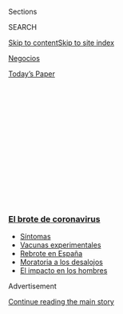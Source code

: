 <div id="app">

<div>

<div>

<div>

<div class="NYTAppHideMasthead css-1q2w90k e1suatyy0">

<div class="section css-ui9rw0 e1suatyy2">

<div class="css-eph4ug er09x8g0">

<div class="css-6n7j50">

</div>

<span class="css-1dv1kvn">Sections</span>

<div class="css-10488qs">

<span class="css-1dv1kvn">SEARCH</span>

</div>

[Skip to content](#site-content)[Skip to site
index](#site-index)

</div>

<div id="masthead-section-label" class="css-1wr3we4 eaxe0e00">

[Negocios](https://www.nytimes3xbfgragh.onion/es/section/negocios)

</div>

<div class="css-10698na e1huz5gh0">

</div>

</div>

<div id="masthead-bar-one" class="section hasLinks css-15hmgas e1csuq9d3">

<div class="css-uqyvli e1csuq9d0">

</div>

<div class="css-1uqjmks e1csuq9d1">

</div>

<div class="css-9e9ivx">

[](https://myaccount.nytimes3xbfgragh.onion/auth/login?response_type=cookie&client_id=vi)

</div>

<div class="css-1bvtpon e1csuq9d2">

[Today’s
Paper](https://www.nytimes3xbfgragh.onion/section/todayspaper)

</div>

</div>

</div>

</div>

<div data-aria-hidden="false">

<div id="site-content" data-role="main">

<div>

<div class="css-1aor85t" style="opacity:0.000000001;z-index:-1;visibility:hidden">

<div class="css-1hqnpie">

<div class="css-epjblv">

<span class="css-17xtcya">[Negocios](/es/section/negocios)</span><span class="css-x15j1o">|</span><span class="css-fwqvlz">Trump
suspendió los desalojos: todo lo que debes
saber</span>

</div>

<div class="css-k008qs">

<div class="css-1iwv8en">

<span class="css-18z7m18"></span>

<div>

</div>

</div>

<span class="css-1n6z4y">https://nyti.ms/3jGWDLO</span>

<div class="css-1705lsu">

<div class="css-4xjgmj">

<div class="css-4skfbu" data-role="toolbar" data-aria-label="Social Media Share buttons, Save button, and Comments Panel with current comment count" data-testid="share-tools">

  - 
  - 
  - 
  - 
    
    <div class="css-6n7j50">
    
    </div>

  - 
  - 

</div>

</div>

</div>

</div>

</div>

</div>

<div class="css-13pd83m">

<div class="css-l9svim">

### [<span class="css-pa1jbp"><span class="css-1rxm0ex">El brote de</span><span class="css-1rxm0ex"> coronavirus</span></span>](https://www.nytimes3xbfgragh.onion/es/spotlight/coronavirus?name=styln-coronavirus-es&region=TOP_BANNER&block=storyline_menu_recirc&action=click&pgtype=Article&impression_id=3017e560-f2bb-11ea-8c2a-475020e0db7d&variant=undefined)

  - <span class="css-ousu42">[Síntomas](https://www.nytimes3xbfgragh.onion/es/interactive/2020/08/06/espanol/ciencia-y-tecnologia/tengo-covid-19-sintomas.html?name=styln-coronavirus-es&region=TOP_BANNER&block=storyline_menu_recirc&action=click&pgtype=Article&impression_id=3017e561-f2bb-11ea-8c2a-475020e0db7d&variant=undefined)</span>
  - <span class="css-ousu42">[Vacunas
    experimentales](https://www.nytimes3xbfgragh.onion/es/2020/09/02/espanol/ciencia-y-tecnologia/vacunas-experimentales-coronavirus.html?name=styln-coronavirus-es&region=TOP_BANNER&block=storyline_menu_recirc&action=click&pgtype=Article&impression_id=3017e562-f2bb-11ea-8c2a-475020e0db7d&variant=undefined)</span>
  - <span class="css-ousu42">[Rebrote en
    España](https://www.nytimes3xbfgragh.onion/es/2020/08/31/espanol/mundo/rebrote-espana.html?name=styln-coronavirus-es&region=TOP_BANNER&block=storyline_menu_recirc&action=click&pgtype=Article&impression_id=30180c70-f2bb-11ea-8c2a-475020e0db7d&variant=undefined)</span>
  - <span class="css-ousu42">[Moratoria a los
    desalojos](https://www.nytimes3xbfgragh.onion/es/2020/09/02/espanol/negocios/desalojos-trump.html?name=styln-coronavirus-es&region=TOP_BANNER&block=storyline_menu_recirc&action=click&pgtype=Article&impression_id=30180c71-f2bb-11ea-8c2a-475020e0db7d&variant=undefined)</span>
  - <span class="css-ousu42">[El impacto en los
    hombres](https://www.nytimes3xbfgragh.onion/es/2020/08/26/espanol/ciencia-y-tecnologia/coronavirus-afecta-hombres.html?name=styln-coronavirus-es&region=TOP_BANNER&block=storyline_menu_recirc&action=click&pgtype=Article&impression_id=30180c72-f2bb-11ea-8c2a-475020e0db7d&variant=undefined)</span>

</div>

</div>

<div id="top-wrapper" class="css-1sy8kpn">

<div id="top-slug" class="css-l9onyx">

Advertisement

</div>

[Continue reading the main
story](#after-top)

<div class="ad top-wrapper" style="text-align:center;height:100%;display:block;min-height:250px">

<div id="top" class="place-ad" data-position="top" data-size-key="top">

</div>

</div>

<div id="after-top">

</div>

</div>

<div>

<div id="sponsor-wrapper" class="css-1hyfx7x">

<div id="sponsor-slug" class="css-19vbshk">

Supported by

</div>

[Continue reading the main
story](#after-sponsor)

<div id="sponsor" class="ad sponsor-wrapper" style="text-align:center;height:100%;display:block">

</div>

<div id="after-sponsor">

</div>

</div>

<div class="css-186x18t">

</div>

<div class="css-1vkm6nb ehdk2mb0">

# Trump suspendió los desalojos: todo lo que debes saber

</div>

Una orden del gobierno estadounidense podría permitir que muchos
inquilinos que no pueden pagar sus arriendos eviten el desalojo hasta el
31 de diciembre. Aquí respondemos a las preguntas de los arrendatarios.

<div class="css-79elbk" data-testid="photoviewer-wrapper">

<div class="css-z3e15g" data-testid="photoviewer-wrapper-hidden">

</div>

<div class="css-1a48zt4 ehw59r15" data-testid="photoviewer-children">

![<span class="css-16f3y1r e13ogyst0" data-aria-hidden="true">Una orden
de los Centros para el Control y la Prevención de Enfermedades es el más
reciente intento del gobierno para evitar una crisis de
desalojos. </span><span class="css-cnj6d5 e1z0qqy90" itemprop="copyrightHolder"><span class="css-1ly73wi e1tej78p0">Credit...</span><span><span>Tony
Cenicola/The New York
Times</span></span></span>](https://static01.graylady3jvrrxbe.onion/images/2020/09/02/business/02virus-evictionfaq-ES-00/merlin_133423170_63034e6f-846e-497e-b581-c7558039fe20-articleLarge.jpg?quality=75&auto=webp&disable=upscale)

</div>

</div>

<div class="css-18e8msd">

<div class="css-vp77d3 epjyd6m0">

<div class="css-hus3qt ey68jwv0" data-aria-hidden="true">

[![Ron
Lieber](https://static01.graylady3jvrrxbe.onion/images/2018/10/22/multimedia/author-ron-lieber/author-ron-lieber-thumbLarge.png
"Ron Lieber")](https://www.nytimes3xbfgragh.onion/by/ron-lieber)

</div>

<div class="css-1baulvz">

Por [<span class="css-1baulvz last-byline" itemprop="name">Ron
Lieber</span>](https://www.nytimes3xbfgragh.onion/by/ron-lieber)

</div>

</div>

  - 2 de septiembre de
    2020

  - 
    
    <div class="css-4xjgmj">
    
    <div class="css-d8bdto" data-role="toolbar" data-aria-label="Social Media Share buttons, Save button, and Comments Panel with current comment count" data-testid="share-tools">
    
      - 
      - 
      - 
      - 
        
        <div class="css-6n7j50">
        
        </div>
    
      - 
      - 
    
    </div>
    
    </div>

</div>

<div class="css-mdjrty">

[Read in
English](https://www.nytimes3xbfgragh.onion/2020/09/02/your-money/eviction-moratorium-covid.html "Read in English")

</div>

</div>

<div class="section meteredContent css-1r7ky0e" name="articleBody" itemprop="articleBody">

<div class="css-1fanzo5 StoryBodyCompanionColumn">

<div class="css-53u6y8">

[Regístrate para recibir nuestro
boletín](https://www.nytimes3xbfgragh.onion/newsletters/el-times) con
lo mejor de The New York Times.

-----

El gobierno de Donald Trump ha anunciado una
[orden](https://s3.amazonaws.com/public-inspection.federalregister.gov/2020-19654.pdf)
para suspender la posibilidad de desalojo de millones de inquilinos que
han pasado penurias económicas debido a la pandemia del coronavirus. Los
[Centros para el Control y la Prevención de
Enfermedades](https://www.nytimes3xbfgragh.onion/2020/09/01/business/eviction-moratorium-order.html)
dijeron que la orden —que por ley pueden tomar— era una medida de
emergencia.

Aquí respondemos a las preguntas que los inquilinos pueden tener sobre
la orden, que es más amplia que la moratoria (ya expirada) que esta
primavera formó parte del paquete de alivio del virus. Añadiremos nuevos
elementos a esta lista a medida que conozcamos más detalles. Por favor,
envía tus preguntas por correo electrónico a <hubforhelp@NYTimes.com> en
inglés o a <comentarios@NYTimes.com> en español.

**¿Quién puede beneficiarse de la moratoria?**

Debes cumplir con cinco condiciones.

  - Tienes que haber hecho tu “mejor esfuerzo” para obtener cualquiera y
    todas las formas de ayuda de alquiler que otorga el gobierno.

  - No puedes “anticipar” que vas a ganar más de 99.000 dólares en 2020
    o 198.000 si estás casado y presentas una declaración de impuestos
    conjunta. Si no calificas de esta manera, aún podrías ser elegible
    si no necesitas declarar ningún ingreso al gobierno federal en 2019
    o si recibiste un cheque de estímulo a principios de este año.

  - Debes estar pasando por una pérdida “sustancial” de ingresos
    familiares, un despido o haber pagado de tu bolsillo gastos médicos
    “extraordinarios” (que la orden define como cualquier gasto no
    reembolsado que pueda exceder el 7,5 por ciento de tu ingreso bruto
    ajustado este año).

  - Debes estar haciendo todo lo posible para hacer pagos parciales
    “oportunos” que se acerquen lo más posible al monto total adeudado
    según “las circunstancias lo permitan”, teniendo en cuenta otros
    gastos no discrecionales.

  - El desalojo “probablemente” ocasionaría que te quedes sin casa o
    tengas que mudarte a un lugar que es más caro o donde podrías
    enfermarte por estar cerca de otros.

**Muchos de estos aspectos son bastante subjetivos. Si es una decisión
difícil, ¿quién decide?**

Los propietarios que no están de acuerdo con las autoevaluaciones de los
inquilinos podrían intentar desalojar a quienes no pagan y retarlos a
que se defiendan legalmente. Entonces, podría ser un juez del tribunal
de vivienda quien decida si un inquilino tiene derecho a la moratoria o
si el propietario puede, de hecho, desalojar.

</div>

</div>

<div class="css-1fanzo5 StoryBodyCompanionColumn">

<div class="css-53u6y8">

**¿Cómo le demuestro al propietario que soy elegible?**

La orden de los CDC hace referencia a una declaración que los inquilinos
deben redactar y luego proporciona un ejemplo hacia el final [del
documento](https://s3.amazonaws.com/public-inspection.federalregister.gov/2020-19654.pdf).

**El formulario de declaración no establece que debo demostrarle mis
dificultades al propietario. ¿Debo adjuntar estados de mis cuentas
bancarias u otros documentos?**

No, no tiene que adjuntar eso en la declaración, al menos no al
principio. La forma en que está redactada la orden significa que no es
necesario especificar esos detalles en su declaración, dijo Emily
Benfer, profesora visitante de derecho en la Universidad de Wake Forest.
Sin embargo, según los altos funcionarios gubernamentales que ayudaron a
redactar la orden, si el arrendador cuestiona su evaluación inicial,
debe proporcionar detalles “razonables” para probar su elegibilidad.

**¿Quién debe hacer una declaración?**

La orden dice que cada adulto que está en el contrato de arrendamiento
debe redactar y firmar su propia declaración.

**Tengo un compañero de piso. ¿Qué pasa si uno de nosotros está bajo el
tope de ingresos y el otro no?**

</div>

</div>

<div class="css-1fanzo5 StoryBodyCompanionColumn">

<div class="css-53u6y8">

La orden no menciona directamente a los compañeros de departamento, pero
los funcionarios aclararon que el límite de ingresos era de 99.000
dólares para quienes cohabitan la vivienda. Si una sola persona no
puede pagar en su totalidad, los detalles de qué debe pagar cada quien
dependerán de los términos del contrato de arrendamiento, de cualquier
acuerdo escrito que exista entre usted y su compañero de departamento y
las leyes estatales o locales aplicables.

**Estoy en una situación bastante mala. ¿Puedo exagerar un poco la
verdad?**

No deberías. La orden señala que la declaración es “un testimonio
jurado, lo que significa que puedes ser procesado, ir a la cárcel o
pagar una multa si mientes, engañas u omites información importante”.

**¿Qué hago con las declaraciones una vez que están hechas?**

Envíalas por correo electrónico o mándaselas al propietario de manera
que puedas obtener pruebas de que las recibió. Así no habrá dudas de que
cumpliste con lo que debías hacer. Asegúrate de quedarte con una copia.

**¿Y luego qué?**

Sigue pagando todo lo que puedas. De lo contrario, te arriesgas a no
pasar la prueba de la elegibilidad, que dice que debes tratar de hacer
pagos parciales en la medida de tus posibilidades.

**¿El propietario puede desahuciarme por otras razones que no sean la
falta de pago?**

Sí. Todas las reglas usuales sobre comportamiento criminal o
interrupciones o destrucción de la propiedad aún se aplican. Y es
posible que el propietario busque con ahínco alguna otra razón para
iniciar el proceso de desalojo, por lo que es prudente seguir todos los
términos del contrato de arrendamiento, así como cualquier otra norma de
construcción o propiedad.

Amy Woolard, abogada y coordinadora de políticas del Centro de Justicia
y Asistencia Legal en Charlottesville, Virginia, advirtió sobre un tema
que ella y sus colegas ven frecuentemente en los casos de desalojo: se
trata de las personas que no están en el contrato de arrendamiento y,
sin embargo, viven en la propiedad. Esto podría ser un problema si
tienes invitados como, por ejemplo, un miembro de la familia que ha sido
desalojado de otro lugar.

**¿Se acumularán intereses o penalidades?**

La orden no prohíbe a los propietarios cobrar honorarios, penalidades o
intereses. Tampoco pone ninguna restricción en cuanto a lo que pueden
llegar. Revisa tu contrato de arrendamiento para ver si hay alguna
disposición sobre cómo puede funcionar esto.

</div>

</div>

<div class="css-1fanzo5 StoryBodyCompanionColumn">

<div class="css-53u6y8">

**¿Tendré que pagar todo lo que debo de una sola vez en enero?**

Puede que sí. La orden menciona específicamente esta posibilidad. Y el
Consejo Nacional de Viviendas de Arriendo, un grupo comercial que agrupa
a los propietarios que poseen propiedades unifamiliares, dijo en un
comunicado el miércoles que “una vez que expire la moratoria, los
inquilinos deberán pagar el alquiler atrasado durante varios meses”.

**¿La orden suspende los desalojos que ya están en proceso?**

Sí, según los funcionarios gubernamentales.

**¿La orden se aplica a todos los propietarios y a todos los inquilinos
de residencias del país?**

No. Aparte de los topes de ingresos, es posible que se apliquen las
reglas locales. Si estás en un estado, territorio o área tribal que [ya
tiene](https://evictionlab.org/covid-eviction-policies/)una moratoria
que proporciona el mismo o mejor nivel de protección, entonces esa
acción más local tomará su lugar. Las jurisdicciones locales también
siguen siendo libres de imponer restricciones más fuertes que el orden
federal. La
[moratoria](https://www.gov.ca.gov/2020/08/31/governor-newsom-signs-statewide-covid-19-tenant-and-landlord-protection-legislation/)
de California se extiende hasta finales de enero, por ejemplo.

La moratoria federal no se aplica en Samoa Estadounidense, aunque lo
hará si reporta sus primeros casos de coronavirus.

**Ahora mismo vivo en un motel. ¿La orden se aplica a esas
propiedades?**

No. La orden excluye específicamente a los hoteles y moteles.

**¿Qué pasa con los alquileres en Airbnb y otras propiedades
similares?**

La orden excluye cualquier “casa de huéspedes alquilada a un huésped
temporal o inquilino de temporada según lo definido por las leyes del
estado, territorio, tribu o jurisdicción local”.

**¿Y si, de todos modos, mi casero me envía una notificación de
desalojo?**

Busca un abogado. Puedes buscar una oficina de asistencia legal gratuita
o de bajo costo cerca de ti a través del
[mapa](https://www.lsc.gov/what-legal-aid/find-legal-aid) de la
Corporación de Servicios Legales. Just Shelter, un grupo de defensa de
inquilinos, también ofrece
[información](https://justshelter.org/community-resources/) sobre
organizaciones locales que pueden ayudar a los arrendatarios.

</div>

</div>

<div class="css-1fanzo5 StoryBodyCompanionColumn">

<div class="css-53u6y8">

**¿Especifica la orden la magnitud de las penalidades a las que pueden
estar sujetos los propietarios?**

Sí. Un propietario individual puede estar sujeto a una multa de hasta
100.000 dólares si no se produce ninguna muerte (digamos, de alguien que
se enferma después del desalojo) a causa de la violación, o un año de
cárcel o ambas cosas. Si se produce un fallecimiento, la multa se eleva
a una cifra que no supera los 250.000 dólares. Si se trata de una
organización, las multas van desde los 200.000 hasta los 500.000
dólares.

**¿La orden es legal?**

La Casa Blanca y los Centros para el Control y la Prevención de
Enfermedades así lo creen. Es posible que los grupos de la industria de
propietarios u otros demanden para detenerla, en ese caso la decisión le
corresponderá a los tribunales.

¿Algunos jueces de vivienda locales podrían ignorar la orden?

Los abogados dicen que no les sorprendería que eso suceda en las
jurisdicciones más pequeñas. “Entonces dependería del inquilino reunir
los recursos necesarios para intentar presentar una demanda en un
tribunal federal o buscar una orden judicial de otra autoridad en el
sistema judicial de su estado”, dijo Rebecca Maurer, una abogada de
Cleveland.

**¿Cuándo entra en vigor la orden y cuánto tiempo dura?**

Entra en vigor en cuanto se publica en el Registro Federal. La orden
dice que eso sucederá el 4 de septiembre. La medida se aplicará hasta el
31 de diciembre, y es posible que se prorrogue.

**Estoy confundido por las diversas órdenes locales, estatales y
federales. ¿Esta es la última?**

Tal vez no. El Congreso podría aprobar un nuevo paquete de ayuda que
remplazaría a esta orden.

Ron Lieber ha sido el columnista de [*Your
Money*](https://www.nytimes3xbfgragh.onion/column/your-money) ** desde
2008 y es el autor del libro [*The Price You Pay for
College*](http://ronlieber.com/books/what-to-pay-for-college/), que está
por salir. [@ronlieber](https://twitter.com/ronlieber) •
[Facebook](https://www.facebookcorewwwi.onion/facebookcorewwwi.onion/ronlieberauthor)

-----

</div>

</div>

</div>

<div>

</div>

<div>

</div>

<div>

</div>

<div>

<div id="bottom-wrapper" class="css-1ede5it">

<div id="bottom-slug" class="css-l9onyx">

Advertisement

</div>

[Continue reading the main
story](#after-bottom)

<div id="bottom" class="ad bottom-wrapper" style="text-align:center;height:100%;display:block;min-height:90px">

</div>

<div id="after-bottom">

</div>

</div>

</div>

</div>

</div>

## Site Index

<div>

</div>

## Site Information Navigation

  - [© <span>2020</span> <span>The New York Times
    Company</span>](https://help.nytimes3xbfgragh.onion/hc/en-us/articles/115014792127-Copyright-notice)

<!-- end list -->

  - [NYTCo](https://www.nytco.com/)
  - [Contact
    Us](https://help.nytimes3xbfgragh.onion/hc/en-us/articles/115015385887-Contact-Us)
  - [Work with us](https://www.nytco.com/careers/)
  - [Advertise](https://nytmediakit.com/)
  - [T Brand Studio](http://www.tbrandstudio.com/)
  - [Your Ad
    Choices](https://www.nytimes3xbfgragh.onion/privacy/cookie-policy#how-do-i-manage-trackers)
  - [Privacy](https://www.nytimes3xbfgragh.onion/privacy)
  - [Terms of
    Service](https://help.nytimes3xbfgragh.onion/hc/en-us/articles/115014893428-Terms-of-service)
  - [Terms of
    Sale](https://help.nytimes3xbfgragh.onion/hc/en-us/articles/115014893968-Terms-of-sale)
  - [Site
    Map](https://spiderbites.nytimes3xbfgragh.onion)
  - [Help](https://help.nytimes3xbfgragh.onion/hc/en-us)
  - [Subscriptions](https://www.nytimes3xbfgragh.onion/subscription?campaignId=37WXW)

</div>

</div>

</div>

</div>
